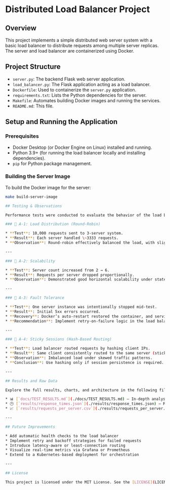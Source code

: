 # Distributed Load Balancer Project

## Overview
This project implements a simple distributed web server system with a basic load balancer to distribute requests among multiple server replicas. The server and load balancer are containerized using Docker.

## Project Structure
- `server.py`: The backend Flask web server application.
- `load_balancer.py`: The Flask application acting as a load balancer.
- `Dockerfile`: Used to containerize the `server.py` application.
- `requirements.txt`: Lists the Python dependencies for the server.
- `Makefile`: Automates building Docker images and running the services.
- `README.md`: This file.

## Setup and Running the Application

### Prerequisites
- Docker Desktop (or Docker Engine on Linux) installed and running.
- Python 3.9+ (for running the load balancer locally and installing dependencies).
- `pip` for Python package management.

### Building the Server Image
To build the Docker image for the server:
```bash
make build-server-image

## Testing & Observations

Performance tests were conducted to evaluate the behavior of the load balancer under different conditions: balanced routing, scaling, fault tolerance, and sticky sessions.

### 🔹 A-1: Load Distribution (Round-Robin)

* **Test**: 10,000 requests sent to 3-server system.
* **Result**: Each server handled \~3333 requests.
* **Observation**: Round-robin effectively balanced the load, with slight variation due to response latency.

---

### 🔹 A-2: Scalability

* **Test**: Server count increased from 2 → 6.
* **Result**: Requests per server dropped proportionally.
* **Observation**: Demonstrated good horizontal scalability under stateless load distribution.

---

### 🔹 A-3: Fault Tolerance

* **Test**: One server instance was intentionally stopped mid-test.
* **Result**: Initial 5xx errors occurred.
* **Recovery**: Docker’s auto-restart restored the container, and service resumed.
* **Recommendation**: Implement retry-on-failure logic in the load balancer for smoother recovery.

---

### 🔹 A-4: Sticky Sessions (Hash-Based Routing)

* **Test**: Load balancer routed requests by hashing client IPs.
* **Result**: Same client consistently routed to the same server (sticky sessions).
* **Observation**: Imbalanced load under skewed traffic patterns.
* **Conclusion**: Use hashing only if session persistence is required. Round-robin is fairer under uniform traffic.

---

## Results and Raw Data

Explore the full results, charts, and architecture in the following files:

* 📊 [`docs/TEST_RESULTS.md`](./docs/TEST_RESULTS.md) — In-depth analysis and visuals
* 🕒 [`results/response_times.json`](./results/response_times.json) — Raw server response times
* 📈 [`results/requests_per_server.csv`](./results/requests_per_server.csv) — Server-wise request count

---

## Future Improvements

* Add automatic health checks to the load balancer
* Implement retry and backoff strategies for failed requests
* Introduce latency-aware or least-connection routing
* Visualize real-time metrics via Grafana or Prometheus
* Extend to a Kubernetes-based deployment for orchestration

---

## License

This project is licensed under the MIT License. See the [LICENSE](LICENSE) file for details.












